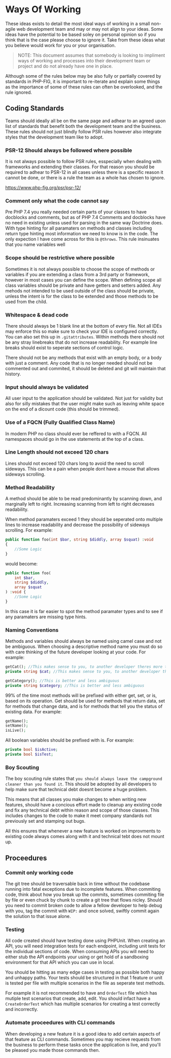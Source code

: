 # Ways Of Working

These ideas exists to detail the most ideal ways of working in a small non-agile web development team and may or may not
align to your ideas. Some ideas have the potential to be based soley on personal opinion so if you think that is the 
case please choose to ignore it. Take from these ideas what you believe would work for you or your organisation.

>NOTE: This document assumes that somebody is looking to impliment ways of working and processes into their development
team or project and do not already have one in place.

Although some of the rules below may be also fully or partially covered by standards in PHP-FIG, it is important to 
re-iterate and explain some things as the importance of some of these rules can often be overlooked, and the rule 
ignored.

## Coding Standards

Teams should ideally all be on the same page and adhear to an agreed upon list of standards that benefit both the 
development team and the business. These rules should not just blindly follow PSR rules however also integrate 
styles that the development team like to adopt.

### PSR-12 Should always be followed where possible

It is not always possible to follow PSR rules, esspecially when dealing with frameworks and extending their classes.
For that reason you should be required to adhear to PSR-12 in all cases unless there is a specific reason it cannot 
be done, or there is a rule the team as a whole has chosen to ignore.

https://www.php-fig.org/psr/psr-12/

### Comment only what the code cannot say

Pre PHP 7.4 you really needed certain parts of your classes to have docblocks and comments, but as of PHP 7.4 
Comments and docblocks have no need in existing unless used for parsing in the same way Doctrine does.
With type hinting for all paramaters on methods and classes including return type hinting most information we need to
know is in the code. The only expection I have come across for this is `@throws`. This rule insinuates that you name
variables well

### Scope should be restrictive where possible

Sometimes it is not always possible to choose the scope of methods or variables if you are extending a class from a 
3rd party or framework, however in most cases you can define the scope. When defining scope all class variables should 
be private and have getters and setters added. Any mehods not intended to be used outside of the class should be 
private, unless the intent is for the class to be extended and those methods to be used from the child.

### Whitespace & dead code

There should always be 1 blank line at the bottom of every file. Not all IDEs may enforce this so make sure to check 
your IDE is configured correctly. You can also set this up in `.gitattributes`. Within methods there should not be any 
stray linebreaks that do not increase readability. For example line breaks should exist to seperate sections of control 
logic. 

There should not be any methods that exist with an empty body, or a body with just a comment.
Any code that is no longer needed should not be commented out and commited, it should be deleted and git will maintain 
that history.

### Input should always be validated

All user input to the application should be validated. Not just for validity but also for silly mistakes that the user 
might make such as leaving white space on the end of a dicount code (this should be trimmed).

### Use of a FQCN (Fully Qualified Class Name)

In modern PHP no class should ever be reffered to with a FQCN. All namespaces should go in the use statements at the
top of a class.

### Line Length should not exceed 120 chars

Lines should not exceed 120 chars long to avoid the need to scroll sideways. This can be a pain when people dont 
have a mouse that allows sideways scrolling. 

### Method Readability

A method should be able to be read predominantly by scanning down, and marginally left to right. Increasing scanning
from left to right decreases readability.

When method paramaters exceed 1 they should be seperated onto multiple lines to increase readability and decrease the 
possibility of sideways scrolling. For example:

```php
public function foo(int $bar, string $diddly, array $squat) :void
{
    //Some Logic
}
```

would become:

```php
public function foo(
    int $bar,
    string $diddly,
    array $squat
) :void {
    //Some Logic
}
```

In this case it is far easier to spot the method paramater types and to see if any paramaters are missing type hints.

### Naming Conventions

Methods and variables should always be named using camel case and not be ambiguous. When choosing a descriptive method 
name you must do so with care thinking of the future developer looking at your code. For example:

```php
getCat(); //This makes sense to you, to another developer theres more than one meaning
private string $cat; //This makes sense to you, to another developer theres more than one meaning
```

```php
getCategory(); //This is better and less ambiguous
private string $category; //This is better and less ambiguous
```

99% of the time most methods will be prefixed with either get, set, or is, based on its operation. Get should be used 
for methods that return data, set for methods that change data, and is for methods that tell you the status of existing
data. For example:

```php
getName();
setName();
isLive();
```

All boolean variables should be prefixed with is. For example:

```php
private bool $isActive;
private bool $isTest;
```

### Boy Scouting

The boy scouting rule states that `you should always leave the campground cleaner than you found it`. This should be 
adopted by all developers to help make sure that technical debt doesnt become a huge problem. 

This means that all classes you make changes to when writing new features, should have a concious effort made to 
cleanup any existing code and fix any technical debt within reason and scope of those classes. This includes changes
to the code to make it meet company standards not previously set and stamping out bugs.

All this ensures that whenever a new feature is worked on improvments to existing code always comes along with it and
technical tebt does not mount up.

## Proceedures

### Commit only working code

The git tree should be traversable back in time without the codebase running into fatal exceptions due to incomplete 
features. When commiting code, think about how you break up the commits, sometimes commiting file by file or even chuck
by chunk to create a git tree that flows nicley. Should you need to commit broken code to allow a fellow developer to
help debug with you, tag the commit with `WIP:` and once solved, swiftly commit again the solution to that issue alone.

### Testing

All code created should have testing done using PHPUnit. When creating an API, you will need integration tests for each
endpoint, including unit tests for the individual sections of code. When consuming APIs you will need to either stub 
the API endpoints your using or get hold of a sandboxing environment for that API which you can use in local.

You should be hitting as many edge cases in testing as possible both happy and unhappy paths. Your tests should be
structured in that 1 feature or unit is tested per file with multiple scenarios in the file as seperate test methods.

For example it is not recommended to have and `OrderTest` file which has mutiple test scenarios that create, add, edit.
You should infact have a `CreateOrderTest` which has multiple scenarios for creating a test correctly and incorrectly.

### Automate proceedures with CLI commands

When developing a new feature it is a good idea to add certain aspects of that feature as CLI commands. Sometimes you 
may recieve requests from the business to perform these tasks once the application is live, and you'll be pleased
you made those commands then.


